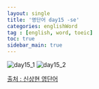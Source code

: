 ```yaml
---
layout: single
title: '영단어 day15 -se'
categories: englishWord
tag : [english, word, toeic]
toc: true
sidebar_main: true
---
```



![day15_1](https://ingu627.github.io/images/english/day15_1.jpg)
![day15_2](https://ingu627.github.io/images/english/day15_2.jpg)



[출처 : 신상현 영단어](https://www.aladin.co.kr/shop/wproduct.aspx?ItemId=126278788)